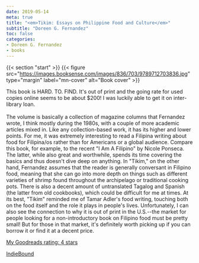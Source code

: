 ```yaml
---
date: 2019-05-14
meta: true
title: "<em>Tikim: Essays on Philippine Food and Culture</em>"
subtitle: "Doreen G. Fernandez"
toc: false
categories:
- Doreen G. Fernandez
- books
---
```


{{< section "start" >}}
{{< figure src="https://images.booksense.com/images/836/703/9789712703836.jpg" type="margin" label="mn-cover" alt="Book cover" >}}

This book is HARD. TO. FIND. It's out of print and the going rate for used copies online seems to be about $200! I was luckily able to get it on inter-library loan.<br /><br />The volume is basically a collection of magazine columns that Fernandez wrote, I think mostly during the 1980s, with a couple of more academic articles mixed in. Like any collection-based work, it has its higher and lower points. For me, it was extremely interesting to read a Filipina writing about food for Filipina/os rather than for Americans or a global audience. Compare this book, for example, to the recent "I Am A Filipino" by Nicole Ponseca. The latter, while also great and worthwhile, spends its time covering the basics and thus doesn't dive deep on anything. In "Tikim," on the other hand, Fernandez assumes that the reader is generally conversant in Filipino food, meaning that she can go into more depth on things such as different varieties of shrimp found throughout the archipelago or traditional cooking pots. There is also a decent amount of untranslated Tagalog and Spanish (the latter from old cookbooks), which could be difficult for me at times. At its best, "Tikim" reminded me of Tamar Adler's food writing, touching both on the food itself and the role it plays in people's lives. Unfortunately, I can also see the connection to why it is out of print in the U.S.--the market for people looking for a non-introductory book on Filipino food must be pretty small! But for those in that market, it's definitely worth picking up if you can borrow it or find it at a decent price.

[My Goodreads rating: 4 stars](https://www.goodreads.com/review/show/2798555803)  

[IndieBound](https://www.indiebound.org/book/9789712703836)
